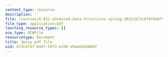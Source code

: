 ```yaml
---
content_type: resource
description: ''
file: /courses/6-851-advanced-data-structures-spring-2012/873cbf4f0a9750f3e338e9aeed2686d7_V3omVLzI0WE.pdf
file_type: application/pdf
learning_resource_types: []
ocw_type: OCWFile
resourcetype: Document
title: 3play pdf file
uid: 873cbf4f-0a97-50f3-e338-e9aeed2686d7
---
```

